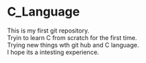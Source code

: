 # C_Language

This is my first git repository.<br>
Tryin to learn C from scratch for the first time.<br>
Trying new things wth git hub and C language.<br>
I hope its a intesting experience.<br>
